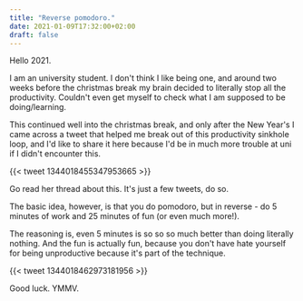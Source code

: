 ```yaml
---
title: "Reverse pomodoro."
date: 2021-01-09T17:32:00+02:00
draft: false 
---
```

Hello 2021.

I am an university student. I don't think I like being one, and around two weeks before the christmas break my brain decided to literally stop all the productivity. Couldn't even get myself to check what I am supposed to be doing/learning.

This continued well into the christmas break, and only after the New Year's I came across a tweet that helped me break out of this productivity sinkhole loop, and I'd like to share it here because I'd be in much more trouble at uni if I didn't encounter this.
<!--more-->

{{< tweet 1344018455347953665 >}}

Go read her thread about this. It's just a few tweets, do so.

The basic idea, however, is that you do pomodoro, but in reverse - do 5 minutes of work and 25 minutes of fun (or even much more!).

The reasoning is, even 5 minutes is so so so much better than doing literally nothing. And the fun is actually fun, because you don't have hate yourself for being unproductive because it's part of the technique.

{{< tweet 1344018462973181956 >}}

Good luck. YMMV.